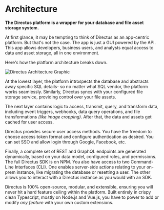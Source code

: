 # Architecture

**The Directus platform is a wrapper for your database and file asset storage system.**

At first glance, it may be tempting to think of Directus as an app-centric platform. But that's not the case. The app is
just a GUI powered by the API. This app allows developers, business users, and analysts equal access to data and asset
storage, all in one environment.

Here's how the platform architecture breaks down.

![Directus Architecture Graphic]()

At the lowest layer, the platform introspects the database and abstracts away specific SQL details- so no matter what
SQL vendor, the platform works seamlessly. Similarly, Directus syncs with your configured file storage service,
providing control over your file assets.

The next layer contains logic to access, transmit, query, and transform data, including event triggers, webhooks, data
query operations, and file transformations _(like image cropping)_. After that, the data and assets get cached for user
access.

Directus provides secure user access methods. You have the freedom to choose access token format and configure
authentication as desired. You can set SSO and allow login through Google, Facebook, etc.

Finally, a complete set of REST and GraphQL endpoints are generated dynamically, based on your data model, configured
roles, and permissions. The full Directus SDK is on NPM. You also have access to two Command-Line Interfaces (CLI). One
enables server-side actions relating to your on-prem instance, like migrating the database or resetting a user. The
other allows you to interact with a Directus instance as you would with an SDK.

Directus is 100% open-source, modular, and extensible, ensuring you will never hit a hard feature ceiling within the
platform. Built entirely in crispy clean Typescript, mostly on Node.js and Vue.js, you have to power to add or modify
_any feature_ with your own custom extensions.
